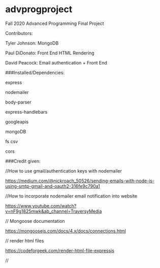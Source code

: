 # advprogproject
Fall 2020 Advanced Programming Final Project

Contributors:

Tyler Johnson: MongoDB

Paul DiDonato: Front End HTML Rendering

David Peacock: Email authentication + Front End 


###Installed/Dependencies:

express

nodemailer

body-parser

express-handlebars

googleapis

mongoDB

fs csv

cors 


###Credit given:

//How to use gmail/authentication keys with nodemailer

https://medium.com/@nickroach_50526/sending-emails-with-node-js-using-smtp-gmail-and-oauth2-316fe9c790a1


//How to incorporate nodemailer email notification into website

https://www.youtube.com/watch?v=nF9g1825mwk&ab_channel=TraversyMedia



// Mongoose documentation

https://mongoosejs.com/docs/4.x/docs/connections.html


// render html files

https://codeforgeek.com/render-html-file-expressjs

// 
